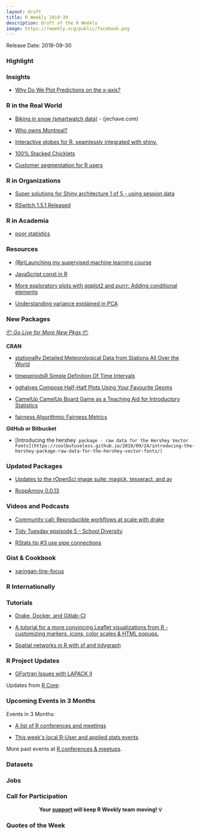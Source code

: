 ```yaml
---
layout: draft
title: R Weekly 2019-39
description: Draft of the R Weekly
image: https://rweekly.org/public/facebook.png
---
```


Release Date: 2019-09-30

###  Highlight



### Insights

+ [Why Do We Plot Predictions on the x-axis?](http://www.win-vector.com/blog/2019/09/why-do-we-plot-predictions-on-the-x-axis/)

### R in the Real World

+ [Biking in snow (smartwatch data)](https://jechave.com/post/biking-in-snow/) - (jechave.com)

+ [Who owns Montreal?](https://www.simoncoulombe.com/2019/09/who-owns-montreal/)

+ [Interactive globes for R, seamlessly integrated with shiny.](https://globe4r.john-coene.com/)

+ [100% Stacked Chicklets](https://rud.is/b/2019/09/27/100-stacked-chicklets/)

+ [Customer segmentation for R users](https://appsilon.com/customer-segmentation-leads-to-goodies)

###  R in Organizations

+ [Super solutions for Shiny architecture 1 of 5 - using session data](https://appsilon.com/super-solutions-for-shiny-architecture-1-of-5-using-session-data/)

+ [RSwitch 1.5.1 Released](https://rud.is/b/2019/09/21/rswitch-1-5-1-released/)

###  R in Academia

+ [poor statistics](https://xianblog.wordpress.com/2019/09/24/poor-statistics/)

###  Resources

+ [(Re)Launching my supervised machine learning course](https://juliasilge.com/blog/supervised-ml-course/)

+ [JavaScript const in R](https://colinfay.me/js-const-r/)

+ [More exploratory plots with ggplot2 and purrr: Adding conditional elements](https://aosmith.rbind.io/2019/09/27/more-exploratory-plots/)

+ [Understanding variance explained in PCA](https://eranraviv.com/understanding-variance-explained-in-pca/)

###  New Packages

<p class="added-hostname"><a href="https://rweekly.org/live" target="_blank" class="externalLink">📦 <i>Go Live for More New Pkgs</i> 📦</a></p>

**CRAN**

+ [stationaRy Detailed Meteorological Data from Stations All Over the World](https://cran.r-project.org/package=stationaRy)

+ [timeperiodsR   Simple Definition Of Time Intervals](https://cran.r-project.org/package=timeperiodsR)

+ [gghalves   Compose Half-Half Plots Using Your Favourite Geoms](https://cran.r-project.org/package=gghalves)

+ [CamelUp   CamelUp Board Game as a Teaching Aid for Introductory Statistics](https://cran.r-project.org/package=CamelUp)

+ [fairness   Algorithmic Fairness Metrics](https://cran.r-project.org/package=fairness)


**GitHub or Bitbucket**

+ [Introducing the hershey` package - raw data for the Hershey Vector Fonts](https://coolbutuseless.github.io/2019/09/24/introducing-the-hershey-package-raw-data-for-the-hershey-vector-fonts/)`

### Updated Packages

+ [Updates to the rOpenSci image suite: magick, tesseract, and av](https://ropensci.org/technotes/2019/09/27/ropensci-docs/)

+ [RcppAnnoy 0.0.13](http://dirk.eddelbuettel.com/blog/2019/09/23#rcppannoy_0.0.13)

###  Videos and Podcasts

+ [Community call: Reproducible workflows at scale with drake](https://ropensci.org/commcalls/2019-09-24)

+ [Tidy Tuesday epsisode 5 - School Diversity](https://www.tidytuesday.com/5)

+ [RStats tip #3 use pipe connections](https://www.jimhester.com/post/2019-09-26-pipe-connections)

### Gist & Cookbook

+ [xaringan-line-focus](https://pkg.garrickadenbuie.com/xaringan-line-focus/#1)

### R Internationally



###  Tutorials

+ [Drake, Docker, and Gitlab-CI](https://www.noamross.net/2019/09/24/drake-docker-and-gitlab-ci/)

+ [A tutorial for a more convincing Leaflet visualizations from R - customizing markers, icons, color scales & HTML popups.](https://www.jla-data.net/eng/leaflet-in-r-tips-and-tricks/index.html)

+ [Spatial networks in R with sf and tidygraph](https://www.r-spatial.org//r/2019/09/26/spatial-networks.html)

<!--<div class="post-more-begin></div><div class="post-more-end"></div>-->

###  R Project Updates

+ [GFortran Issues with LAPACK II](https://developer.r-project.org/Blog/public/2019/09/25/gfortran-issues-with-lapack-ii/)

Updates from [R Core](http://developer.r-project.org/blosxom.cgi/R-devel/NEWS):


###  Upcoming Events in 3 Months

Events in 3 Months:

+ [A list of R conferences and meetings](https://jumpingrivers.github.io/meetingsR/events.html)

+ [This week's local R-User and applied stats events](https://community.rstudio.com/c/irl)


More past events at [R conferences & meetups](https://conf.rweekly.org).


### Datasets

### Jobs




###  Call for Participation


<p class="hide-support added-hostname support-rweekly" style="text-align: center;font-weight: bold;">Your <a class="non-visited externalLink" href="https://www.patreon.com/rweekly" onclick="pas(this)">support</a> will keep R Weekly team moving! 💡</p>

###  Quotes of the Week
